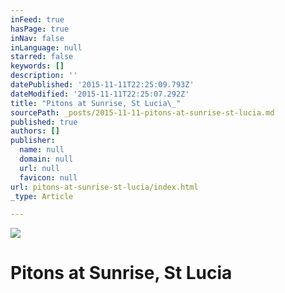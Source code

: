 ```yaml
---
inFeed: true
hasPage: true
inNav: false
inLanguage: null
starred: false
keywords: []
description: ''
datePublished: '2015-11-11T22:25:09.793Z'
dateModified: '2015-11-11T22:25:07.292Z'
title: "Pitons at Sunrise, St Lucia\_"
sourcePath: _posts/2015-11-11-pitons-at-sunrise-st-lucia.md
published: true
authors: []
publisher:
  name: null
  domain: null
  url: null
  favicon: null
url: pitons-at-sunrise-st-lucia/index.html
_type: Article

---
```

![](https://the-grid-user-content.s3-us-west-2.amazonaws.com/99027966-be34-4a85-a489-87525df5ae65.jpg)

# Pitons at Sunrise, St Lucia